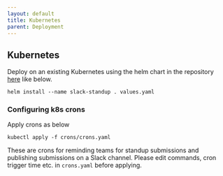 ```yaml
---
layout: default
title: Kubernetes
parent: Deployment
---
```


## Kubernetes

Deploy on an existing Kubernetes using the helm chart in the repository [here](https://github.com/vipul-sharma20/slate/tree/master/charts) like below.
 
```
helm install --name slack-standup . values.yaml
```

### Configuring k8s crons

Apply crons as below
```
kubectl apply -f crons/crons.yaml
```

These are crons for reminding teams for standup submissions and publishing
submissions on a Slack channel. Please edit commands, cron trigger time etc. in
`crons.yaml` before applying.

